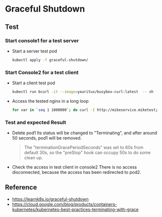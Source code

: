 # Graceful Shutdown

## Test

### Start console1 for a test server
+ Start a server test pod
    ```bash
    kubectl apply -f graceful-shutdown/
    ```

### Start Console2 for a test client
+ Start a client test pod
    ```bash
    kubectl run bcurl -it --image=yauritux/busybox-curl:latest  -- sh
    ```

+ Access the tested nginx in a long loop
    ```bash
    for var in `seq 1 1000000`; do curl -I http://mikeservice.miketest; done
    ```

### Test and expected Result
+ Delete pod1
    Its status will be changed to "Terminating", and after around 50 seconds, pod1 will be removed.
    > The "terminationGracePeriodSeconds" was set to 60s from default 30s, so the "preStop" hook can occupy 50s to do some clean up. 

+ Check the access in test client in console2
    There is no access disconnected, because the access has been redirected to pod2.

## Reference
+ https://learnk8s.io/graceful-shutdown
+ https://cloud.google.com/blog/products/containers-kubernetes/kubernetes-best-practices-terminating-with-grace


